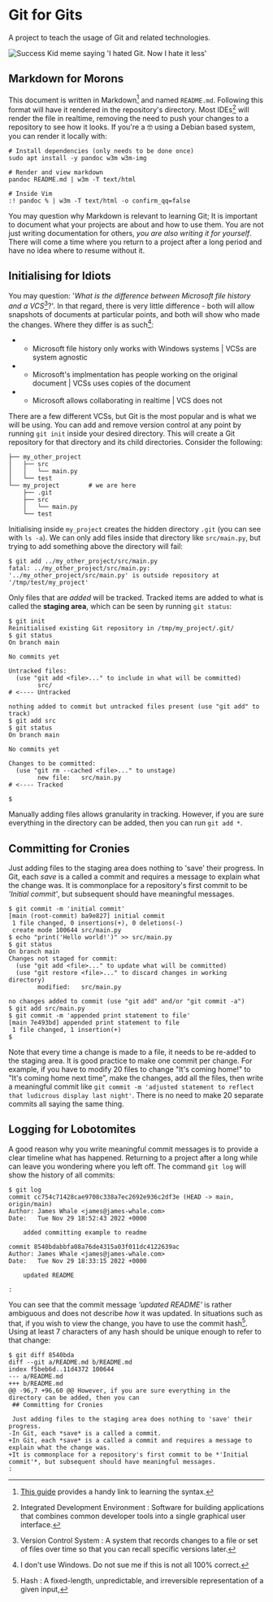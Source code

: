 # Git for Gits

A project to teach the usage of Git and related technologies.

![Success Kid meme saying 'I hated Git. Now I hate it less'](https://miro.medium.com/max/640/0*Gb3B1-Xk5qHaxU7v.jpg)

## Markdown for Morons

This document is written in Markdown[^1] and named `README.md`.
Following this format will have it rendered in the repository's directory.
Most IDEs[^ide] will render the file in realtime, removing the need to push your changes to a repository to see how it looks.
If you're a :nerd_face: using a Debian based system, you can render it locally with:

```shell
# Install dependencies (only needs to be done once)
sudo apt install -y pandoc w3m w3m-img

# Render and view markdown
pandoc README.md | w3m -T text/html

# Inside Vim
:! pandoc % | w3m -T text/html -o confirm_qq=false
```

You may question why Markdown is relevant to learning Git;
It is important to document what your projects are about and how to use them.
You are not just writing documentation for others, *you are also writing it for yourself*.
There will come a time where you return to a project after a long period and have no idea where to resume without it.

## Initialising for Idiots

You may question: '*What is the difference between Microsoft file history and a VCS*[^vcs]?'.
In that regard, there is very little difference - both will allow snapshots of documents at particular points, and both will show who made the changes.
Where they differ is as such[^2]:
- + Microsoft file history only works with Windows systems | VCSs are system agnostic
- + Microsoft's implmentation has people working on the original document | VCSs uses copies of the document
- - Microsoft allows collaborating in realtime | VCS does not

There are a few different VCSs, but Git is the most popular and is what we will be using.
You can add and remove version control at any point by running `git init` inside your desired directory.
This will create a Git repository for that directory and its child directories.
Consider the following:

```
├── my_other_project
│   ├── src
│   │   └── main.py
│   └── test
└── my_project        # we are here
    ├── .git
    ├── src
    │   └── main.py
    └── test
``` 

Initialising inside `my_project` creates the hidden directory `.git` (you can see with `ls -a`).
We can only add files inside that directory like `src/main.py`, but trying to add something above the directory will fail:

```
$ git add ../my_other_project/src/main.py
fatal: ../my_other_project/src/main.py: '../my_other_project/src/main.py' is outside repository at '/tmp/test/my_project'
```

Only files that are *added* will be tracked.
Tracked items are added to what is called the **staging area**, which can be seen by running `git status`:

```
$ git init
Reinitialised existing Git repository in /tmp/my_project/.git/
$ git status
On branch main

No commits yet

Untracked files:
  (use "git add <file>..." to include in what will be committed)
        src/                                                                   # <---- Untracked

nothing added to commit but untracked files present (use "git add" to track)
$ git add src
$ git status
On branch main

No commits yet

Changes to be committed:
  (use "git rm --cached <file>..." to unstage)
        new file:   src/main.py                                                # <---- Tracked

$
```

Manually adding files allows granularity in tracking.
However, if you are sure everything in the directory can be added, then you can run `git add *`.

## Committing for Cronies

Just adding files to the staging area does nothing to 'save' their progress.
In Git, each *save* is a called a commit and requires a message to explain what the change was.
It is commonplace for a repository's first commit to be *'Initial commit'*, but subsequent should have meaningful messages.

```
$ git commit -m 'initial commit'
[main (root-commit) ba9e827] initial commit
 1 file changed, 0 insertions(+), 0 deletions(-)
 create mode 100644 src/main.py
$ echo "print('Hello world!')" >> src/main.py
$ git status
On branch main
Changes not staged for commit:
  (use "git add <file>..." to update what will be committed)
  (use "git restore <file>..." to discard changes in working directory)
        modified:   src/main.py

no changes added to commit (use "git add" and/or "git commit -a")
$ git add src/main.py
$ git commit -m 'appended print statement to file'
[main 7e493bd] appended print statement to file
 1 file changed, 1 insertion(+)
$
```

Note that every time a change is made to a file, it needs to be re-added to the staging area.
It is good practice to make one commit per change.
For example, if you have to modify 20 files to change "It's coming home!" to "It's coming home next time", make the changes, add all the files, then write a meaningful commit like `git commit -m 'adjusted statement to reflect that ludicrous display last night'`.
There is no need to make 20 separate commits all saying the same thing.

## Logging for Lobotomites

A good reason why you write meaningful commit messages is to provide a clear timeline what has happened.
Returning to a project after a long while can leave you wondering where you left off.
The command `git log` will show the history of all commits:

```
$ git log
commit cc754c71428cae9708c338a7ec2692e936c2df3e (HEAD -> main, origin/main)
Author: James Whale <james@james-whale.com>
Date:   Tue Nov 29 18:52:43 2022 +0000

    added committing example to readme

commit 8540bdabbfa08a76de4315a03f011dc4122639ac
Author: James Whale <james@james-whale.com>
Date:   Tue Nov 29 18:33:15 2022 +0000

    updated README

:
```

You can see that the commit message *'updated README'* is rather ambiguous and does not describe *how* it was updated.
In situations such as that, if you wish to view the change, you have to use the commit hash[^hash].
Using at least 7 characters of any hash should be unique enough to refer to that change:

```
$ git diff 8540bda
diff --git a/README.md b/README.md
index f5beb6d..11d4372 100644
--- a/README.md
+++ b/README.md
@@ -96,7 +96,60 @@ However, if you are sure everything in the directory can be added, then you can
 ## Committing for Cronies

 Just adding files to the staging area does nothing to 'save' their progress.
-In Git, each *save* is a called a commit.
+In Git, each *save* is a called a commit and requires a message to explain what the change was.
+It is commonplace for a repository's first commit to be *'Initial commit'*, but subsequent should have meaningful messages.
:
```

[^1]: [This guide](https://www.markdownguide.org/basic-syntax) provides a handy link to learning the syntax.
[^2]: I don't use Windows. Do not sue me if this is not all 100% correct.
[^ide]: Integrated Development Environment
	: Software for building applications that combines common developer tools into a single graphical user interface.
[^vcs]: Version Control System
	: A system that records changes to a file or set of files over time so that you can recall specific versions later.
[^hash]: Hash
	: A fixed-length, unpredictable, and irreversible representation of a given input,

